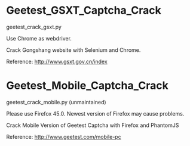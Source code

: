 # Geetest_GSXT_Captcha_Crack

geetest_crack_gsxt.py

Use Chrome as webdriver.

Crack Gongshang website with Selenium and Chrome.

Reference: http://www.gsxt.gov.cn/index

# Geetest_Mobile_Captcha_Crack

geetest_crack_mobile.py (unmaintained)

Please use Firefox 45.0. Newest version of Firefox may cause problems.

Crack Mobile Version of Geetest Captcha with Firefox and PhantomJS

Reference: http://www.geetest.com/mobile-pc


